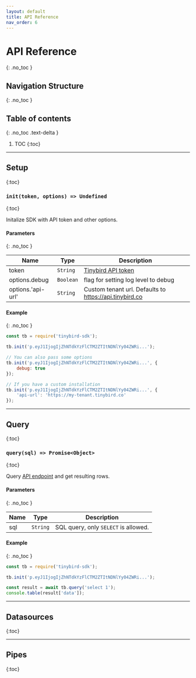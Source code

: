 ```yaml
---
layout: default
title: API Reference
nav_order: 6
---
```


# API Reference
{: .no_toc }

## Navigation Structure
{: .no_toc }

## Table of contents
{: .no_toc .text-delta }

1. TOC
{:toc}

---------------

## Setup
{:toc}

### `init(token, options) => Undefined`
{:toc}

Initalize SDK with API token and other options.

#### Parameters
{: .no_toc }

| Name | Type | Description |
| ---- | ---- | ----------- |
| token | `String` | [Tinybird API token](https://docs.tinybird.co/main-concepts.html#auth-tokens-title) |
| options.debug | `Boolean` | flag for setting log level to debug |
| options.'api-url' | `String` | Custom tenant url. Defaults to https://api.tinybird.co |

#### Example
{: .no_toc }

```js
const tb = require('tinybird-sdk');

tb.init('p.eyJ1IjogIjZhNTdkYzFlCTM2ZTItNDNlYy04ZWRi...');

// You can also pass some options
tb.init('p.eyJ1IjogIjZhNTdkYzFlCTM2ZTItNDNlYy04ZWRi...', {
    debug: true
});

// If you have a custom installation
tb.init('p.eyJ1IjogIjZhNTdkYzFlCTM2ZTItNDNlYy04ZWRi...', {
    'api-url': 'https://my-tenant.tinybird.co'
});
```

---------------

## Query
{:toc}

### `query(sql) => Promise<Object>`
{:toc}

Query [API endpoint](https://docs.tinybird.co/api-reference/query-api.html#get--v0-sql-title) and get resulting rows.

#### Parameters
{: .no_toc }

| Name | Type | Description |
| ---- | ---- | ----------- |
| sql | `String` | SQL query, only `SELECT` is allowed. |

#### Example
{: .no_toc }

```js
const tb = require('tinybird-sdk');

tb.init('p.eyJ1IjogIjZhNTdkYzFlCTM2ZTItNDNlYy04ZWRi...');

const result = await tb.query('select 1');
console.table(result['data']);
```

---------------

## Datasources
{:toc}


---------------

## Pipes
{:toc}
